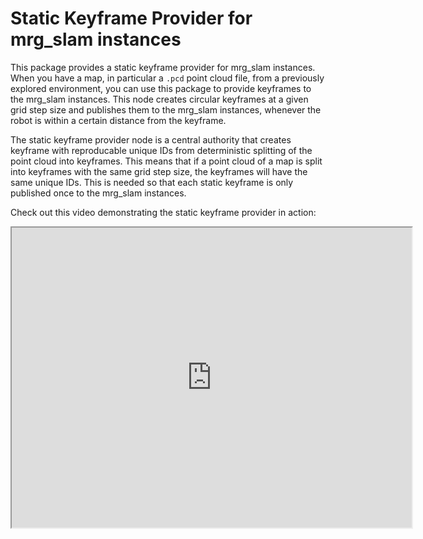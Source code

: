 # Static Keyframe Provider for mrg_slam instances

This package provides a static keyframe provider for mrg_slam instances. When you have a map, in particular a `.pcd` point cloud file, from a previously explored environment, you can use this package to provide keyframes to the mrg_slam instances. This node creates circular keyframes at a given grid step size and publishes them to the mrg_slam instances, whenever the robot is within a certain distance from the keyframe.

The static keyframe provider node is a central authority that creates keyframe with reproducable unique IDs from deterministic splitting of the point cloud into keyframes. This means that if a point cloud of a map is split into keyframes with the same grid step size, the keyframes will have the same unique IDs. This is needed so that each static keyframe is only published once to the mrg_slam instances.

Check out this video demonstrating the static keyframe provider in action:

<iframe src="https://drive.google.com/file/d/1OQlk74DVrMTw5Tp8H13Oq838VyekutZT/preview" width="640" height="480" allow="autoplay"></iframe>


